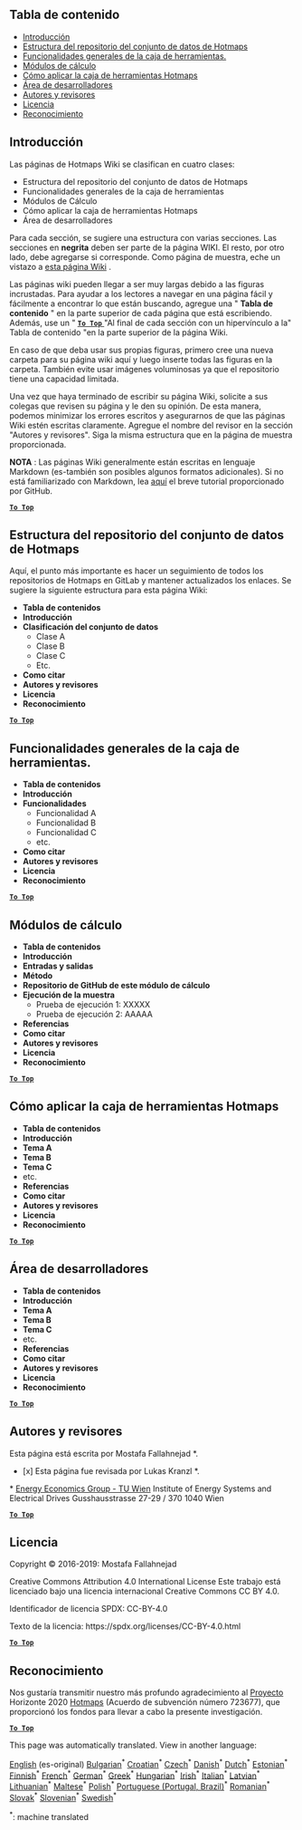 <h2> Tabla de contenido </h2><ul><li> <a href="#Introduction">Introducción</a> </li><li> <a href="#Hotmaps-data-set-repository-structure">Estructura del repositorio del conjunto de datos de Hotmaps</a> </li><li> <a href="#General-functionalities-of-the-toolbox">Funcionalidades generales de la caja de herramientas.</a> </li><li> <a href="#Calculation-modules">Módulos de cálculo</a> </li><li> <a href="#How-to-apply-the-Hotmaps-toolbox">Cómo aplicar la caja de herramientas Hotmaps</a> </li><li> <a href="#Developers-area">Área de desarrolladores</a> </li><li> <a href="#authors-and-reviewers">Autores y revisores</a> </li><li> <a href="#license">Licencia</a> </li><li> <a href="#acknowledgement">Reconocimiento</a> </li></ul><h2> Introducción </h2><p> Las páginas de Hotmaps Wiki se clasifican en cuatro clases: </p><ul><li> Estructura del repositorio del conjunto de datos de Hotmaps </li><li> Funcionalidades generales de la caja de herramientas </li><li> Módulos de Cálculo </li><li> Cómo aplicar la caja de herramientas Hotmaps </li><li> Área de desarrolladores </li></ul><p> Para cada sección, se sugiere una estructura con varias secciones. Las secciones en <strong>negrita</strong> deben ser parte de la página WIKI. El resto, por otro lado, debe agregarse si corresponde. Como página de muestra, eche un vistazo a <a href="https://github.com/HotMaps/hotmaps_wiki/wiki/CM-District-heating-potential-user-defined-thresholds">esta página Wiki</a> . </p><p> Las páginas wiki pueden llegar a ser muy largas debido a las figuras incrustadas. Para ayudar a los lectores a navegar en una página fácil y fácilmente a encontrar lo que están buscando, agregue una &quot; <strong>Tabla de contenido</strong> &quot; en la parte superior de cada página que está escribiendo. Además, use un &quot; <ins> <code><strong><a href="#table-of-contents">To Top</a></strong></code> </ins> &quot;Al final de cada sección con un hipervínculo a la&quot; Tabla de contenido &quot;en la parte superior de la página Wiki. </p><p> En caso de que deba usar sus propias figuras, primero cree una nueva carpeta para su página wiki aquí y luego inserte todas las figuras en la carpeta. También evite usar imágenes voluminosas ya que el repositorio tiene una capacidad limitada. </p><p> Una vez que haya terminado de escribir su página Wiki, solicite a sus colegas que revisen su página y le den su opinión. De esta manera, podemos minimizar los errores escritos y asegurarnos de que las páginas Wiki estén escritas claramente. Agregue el nombre del revisor en la sección &quot;Autores y revisores&quot;. Siga la misma estructura que en la página de muestra proporcionada. </p><p> <strong>NOTA</strong> : Las páginas Wiki generalmente están escritas en lenguaje Markdown (es-también son posibles algunos formatos adicionales). Si no está familiarizado con Markdown, lea <a href="https://guides.github.com/features/mastering-markdown/">aquí</a> el breve tutorial proporcionado por GitHub. </p><p><ins> <code><strong><a href="#table-of-contents">To Top</a></strong></code> </ins> </p><h2> Estructura del repositorio del conjunto de datos de Hotmaps </h2><p> Aquí, el punto más importante es hacer un seguimiento de todos los repositorios de Hotmaps en GitLab y mantener actualizados los enlaces. Se sugiere la siguiente estructura para esta página Wiki: </p><ul><li> <strong>Tabla de contenidos</strong> </li><li> <strong>Introducción</strong> </li><li> <strong>Clasificación del conjunto de datos</strong> <ul><li> Clase A </li><li> Clase B </li><li> Clase C </li><li> Etc. </li></ul></li><li> <strong>Como citar</strong> </li><li> <strong>Autores y revisores</strong> </li><li> <strong>Licencia</strong> </li><li> <strong>Reconocimiento</strong> </li></ul><p><ins> <code><strong><a href="#table-of-contents">To Top</a></strong></code> </ins> </p><h2> Funcionalidades generales de la caja de herramientas. </h2><ul><li> <strong>Tabla de contenidos</strong> </li><li> <strong>Introducción</strong> </li><li> <strong>Funcionalidades</strong> <ul><li> Funcionalidad A </li><li> Funcionalidad B </li><li> Funcionalidad C </li><li> etc. </li></ul></li><li> <strong>Como citar</strong> </li><li> <strong>Autores y revisores</strong> </li><li> <strong>Licencia</strong> </li><li> <strong>Reconocimiento</strong> </li></ul><p><ins> <code><strong><a href="#table-of-contents">To Top</a></strong></code> </ins> </p><h2> Módulos de cálculo </h2><ul><li> <strong>Tabla de contenidos</strong> </li><li> <strong>Introducción</strong> </li><li> <strong>Entradas y salidas</strong> </li><li> <strong>Método</strong> </li><li> <strong>Repositorio de GitHub de este módulo de cálculo</strong> </li><li> <strong>Ejecución de la muestra</strong> <ul><li> Prueba de ejecución 1: XXXXX </li><li> Prueba de ejecución 2: AAAAA </li></ul></li><li> <strong>Referencias</strong> </li><li> <strong>Como citar</strong> </li><li> <strong>Autores y revisores</strong> </li><li> <strong>Licencia</strong> </li><li> <strong>Reconocimiento</strong> </li></ul><p><ins> <code><strong><a href="#table-of-contents">To Top</a></strong></code> </ins> </p><h2> Cómo aplicar la caja de herramientas Hotmaps </h2><ul><li> <strong>Tabla de contenidos</strong> </li><li> <strong>Introducción</strong> </li><li> <strong>Tema A</strong> </li><li> <strong>Tema B</strong> </li><li> <strong>Tema C</strong> </li><li> etc. </li><li> <strong>Referencias</strong> </li><li> <strong>Como citar</strong> </li><li> <strong>Autores y revisores</strong> </li><li> <strong>Licencia</strong> </li><li> <strong>Reconocimiento</strong> </li></ul><p><ins> <code><strong><a href="#table-of-contents">To Top</a></strong></code> </ins> </p><h2> Área de desarrolladores </h2><ul><li> <strong>Tabla de contenidos</strong> </li><li> <strong>Introducción</strong> </li><li> <strong>Tema A</strong> </li><li> <strong>Tema B</strong> </li><li> <strong>Tema C</strong> </li><li> etc. </li><li> <strong>Referencias</strong> </li><li> <strong>Como citar</strong> </li><li> <strong>Autores y revisores</strong> </li><li> <strong>Licencia</strong> </li><li> <strong>Reconocimiento</strong> </li></ul><p><ins> <code><strong><a href="#table-of-contents">To Top</a></strong></code> </ins> </p><h2> Autores y revisores </h2><p> Esta página está escrita por Mostafa Fallahnejad *. </p><ul><li> [x] Esta página fue revisada por Lukas Kranzl *. </li></ul><p> * <a href="https://eeg.tuwien.ac.at/">Energy Economics Group - TU Wien</a> Institute of Energy Systems and Electrical Drives Gusshausstrasse 27-29 / 370 1040 Wien </p><p><ins> <code><strong><a href="#table-of-contents">To Top</a></strong></code> </ins> </p><h2> Licencia </h2><p> Copyright © 2016-2019: Mostafa Fallahnejad </p><p> Creative Commons Attribution 4.0 International License Este trabajo está licenciado bajo una licencia internacional Creative Commons CC BY 4.0. </p><p> Identificador de licencia SPDX: CC-BY-4.0 </p><p> Texto de la licencia: https://spdx.org/licenses/CC-BY-4.0.html </p><p><ins> <code><strong><a href="#table-of-contents">To Top</a></strong></code> </ins> </p><h2> Reconocimiento </h2><p> Nos gustaría transmitir nuestro más profundo agradecimiento al <a href="https://www.hotmaps-project.eu">Proyecto</a> Horizonte 2020 <a href="https://www.hotmaps-project.eu">Hotmaps</a> (Acuerdo de subvención número 723677), que proporcionó los fondos para llevar a cabo la presente investigación. </p><p><ins> <code><strong><a href="#table-of-contents">To Top</a></strong></code> </ins> </p>

This page was automatically translated. View in another language:

[English](../en/Guidelines-for-writing-a-Hotmaps-Wiki-page.md) (es-original) [Bulgarian](../bg/Guidelines-for-writing-a-Hotmaps-Wiki-page.md)<sup>\*</sup> [Croatian](../hr/Guidelines-for-writing-a-Hotmaps-Wiki-page.md)<sup>\*</sup> [Czech](../cs/Guidelines-for-writing-a-Hotmaps-Wiki-page.md)<sup>\*</sup> [Danish](../da/Guidelines-for-writing-a-Hotmaps-Wiki-page.md)<sup>\*</sup> [Dutch](../nl/Guidelines-for-writing-a-Hotmaps-Wiki-page.md)<sup>\*</sup> [Estonian](../et/Guidelines-for-writing-a-Hotmaps-Wiki-page.md)<sup>\*</sup> [Finnish](../fi/Guidelines-for-writing-a-Hotmaps-Wiki-page.md)<sup>\*</sup> [French](../fr/Guidelines-for-writing-a-Hotmaps-Wiki-page.md)<sup>\*</sup> [German](../de/Guidelines-for-writing-a-Hotmaps-Wiki-page.md)<sup>\*</sup> [Greek](../el/Guidelines-for-writing-a-Hotmaps-Wiki-page.md)<sup>\*</sup> [Hungarian](../hu/Guidelines-for-writing-a-Hotmaps-Wiki-page.md)<sup>\*</sup> [Irish](../ga/Guidelines-for-writing-a-Hotmaps-Wiki-page.md)<sup>\*</sup> [Italian](../it/Guidelines-for-writing-a-Hotmaps-Wiki-page.md)<sup>\*</sup> [Latvian](../lv/Guidelines-for-writing-a-Hotmaps-Wiki-page.md)<sup>\*</sup> [Lithuanian](../lt/Guidelines-for-writing-a-Hotmaps-Wiki-page.md)<sup>\*</sup> [Maltese](../mt/Guidelines-for-writing-a-Hotmaps-Wiki-page.md)<sup>\*</sup> [Polish](../pl/Guidelines-for-writing-a-Hotmaps-Wiki-page.md)<sup>\*</sup> [Portuguese (Portugal, Brazil)](../pt/Guidelines-for-writing-a-Hotmaps-Wiki-page.md)<sup>\*</sup> [Romanian](../ro/Guidelines-for-writing-a-Hotmaps-Wiki-page.md)<sup>\*</sup> [Slovak](../sk/Guidelines-for-writing-a-Hotmaps-Wiki-page.md)<sup>\*</sup> [Slovenian](../sl/Guidelines-for-writing-a-Hotmaps-Wiki-page.md)<sup>\*</sup>  [Swedish](../sv/Guidelines-for-writing-a-Hotmaps-Wiki-page.md)<sup>\*</sup> 

<sup>\*</sup>: machine translated

